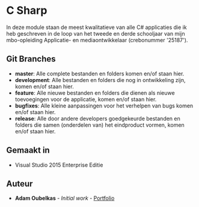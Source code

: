# C Sharp

In deze module staan de meest kwalitatieve van alle C# applicaties die ik heb geschreven in de loop van het tweede en derde schooljaar van mijn mbo-opleiding Applicatie- en mediaontwikkelaar (crebonummer '25187').

## Git Branches

* **master**: Alle complete bestanden en folders komen en/of staan hier.  
* **development**: Alle bestanden en folders die nog in ontwikkeling zijn, komen en/of staan hier.  
* **feature**: Alle nieuwe bestanden en folders die dienen als nieuwe toevoegingen voor de applicatie, komen en/of staan hier.    
* **bugfixes**: Alle kleine aanpassingen voor het verhelpen van bugs komen en/of staan hier.  
* **release**: Alle door andere developers goedgekeurde bestanden en folders die samen (onderdelen van) het eindproduct vormen, komen en/of staan hier.  

## Gemaakt in

* Visual Studio 2015 Enterprise Editie

## Auteur

* **Adam Oubelkas** - *Initial work* - [Portfolio](https://github.com/Adstu2150912/MyPortfolio)